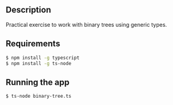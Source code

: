 ## Description

Practical exercise to work with binary trees using generic types.

## Requirements

```bash
$ npm install -g typescript
$ npm install -g ts-node
```

## Running the app

```bash
$ ts-node binary-tree.ts
```
